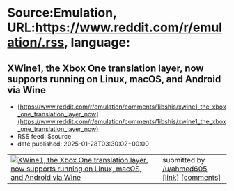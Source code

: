 # Source:Emulation, URL:https://www.reddit.com/r/emulation/.rss, language:

## XWine1, the Xbox One translation layer, now supports running on Linux, macOS, and Android via Wine
 - [https://www.reddit.com/r/emulation/comments/1ibshis/xwine1_the_xbox_one_translation_layer_now](https://www.reddit.com/r/emulation/comments/1ibshis/xwine1_the_xbox_one_translation_layer_now)
 - RSS feed: $source
 - date published: 2025-01-28T03:30:02+00:00

<table> <tr><td> <a href="https://www.reddit.com/r/emulation/comments/1ibshis/xwine1_the_xbox_one_translation_layer_now/"> <img src="https://b.thumbs.redditmedia.com/7Sv49d5RRxsQ2_8vP3MiZOOHhXdxHv4GHzeaQG2YUlQ.jpg" alt="XWine1, the Xbox One translation layer, now supports running on Linux, macOS, and Android via Wine" title="XWine1, the Xbox One translation layer, now supports running on Linux, macOS, and Android via Wine" /> </a> </td><td> &#32; submitted by &#32; <a href="https://www.reddit.com/user/ahmed605"> /u/ahmed605 </a> <br/> <span><a href="https://www.reddit.com/gallery/1ibshis">[link]</a></span> &#32; <span><a href="https://www.reddit.com/r/emulation/comments/1ibshis/xwine1_the_xbox_one_translation_layer_now/">[comments]</a></span> </td></tr></table>

